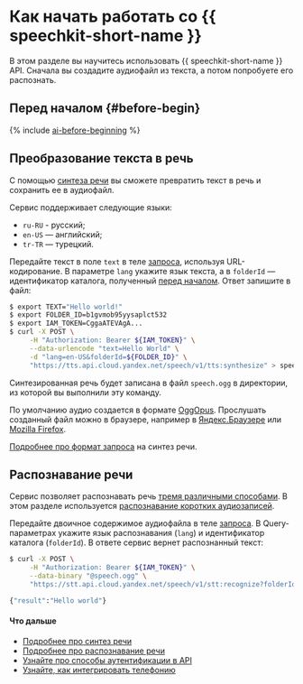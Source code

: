 # Как начать работать cо {{ speechkit-short-name }}

В этом разделе вы научитесь использовать {{ speechkit-short-name }} API. Сначала вы создадите аудиофайл из текста, а потом попробуете его распознать.

## Перед началом {#before-begin}

{% include [ai-before-beginning](../_includes/ai-before-beginning.md) %}

## Преобразование текста в речь

С помощью [синтеза речи](tts/index.md) вы сможете превратить текст в речь и сохранить ее в аудиофайл.

Сервис поддерживает следующие языки:
* `ru-RU` - русский;
* `en-US` — английский;
* `tr-TR` — турецкий.

Передайте текст в поле `text` в теле [запроса](tts/request.md), используя URL-кодирование. В параметре `lang` укажите язык текста, а в `folderId` — идентификатор каталога, полученный [перед началом](#before-begin). Ответ запишите в файл:

```bash
$ export TEXT="Hello world!"
$ export FOLDER_ID=b1gvmob95yysaplct532
$ export IAM_TOKEN=CggaATEVAgA...
$ curl -X POST \
     -H "Authorization: Bearer ${IAM_TOKEN}" \
     --data-urlencode "text=Hello World" \
     -d "lang=en-US&folderId=${FOLDER_ID}" \
     "https://tts.api.cloud.yandex.net/speech/v1/tts:synthesize" > speech.ogg
```

Синтезированная речь будет записана в файл `speech.ogg` в директории, из которой вы выполнили эту команду.

По умолчанию аудио создается в формате [OggOpus](https://wiki.xiph.org/OggOpus). Прослушать созданный файл можно в браузере, например в [Яндекс.Браузере](https://browser.yandex.ru) или [Mozilla Firefox](http://www.mozilla.org).

[Подробнее про формат запроса](tts/request.md) на синтез речи.

## Распознавание речи

Сервис позволяет распознавать речь [тремя различными способами](stt/index.md#stt-ways). В этом разделе используется [распознавание коротких аудиозаписей](stt/request.md).

Передайте двоичное содержимое аудиофайла в теле [запроса](stt/request.md). В Query-параметрах укажите язык распознавания (`lang`) и идентификатор каталога (`folderId`). В ответе сервис вернет распознанный текст:

```bash
$ curl -X POST \
     -H "Authorization: Bearer ${IAM_TOKEN}" \
     --data-binary "@speech.ogg" \
     "https://stt.api.cloud.yandex.net/speech/v1/stt:recognize?folderId=${FOLDER_ID}"

{"result":"Hello world"}
```

#### Что дальше

* [Подробнее про синтез речи](tts/index.md)
* [Подробнее про распознавание речи](stt/index.md)
* [Узнайте про способы аутентификации в API](concepts/auth.md)
* [Узнайте, как интегрировать телефонию](concepts/ivr-integration)